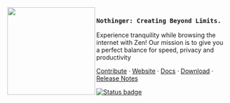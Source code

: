 <img src="./logo-bg.png" align="left" width="200"/>

### `Nothinger: Creating Beyond Limits.`

Experience tranquility while browsing the internet with Zen! Our mission is to give you a perfect balance for speed, privacy and productivity

<a href="https://docs.zen-browser.app/contribute/translation">Contribute</a> ·
<a href="https://www.zen-browser.app">Website</a> ·
<a href="https://docs.zen-browser.app">Docs</a> ·
<a href="https://www.zen-browser.app/download">Download</a> ·
<a href="https://www.zen-browser.app/release-notes/latest">Release Notes</a>

[![Status badge](https://img.shields.io/endpoint?url=https%3A%2F%2Fuptime.zen-browser.app%2Fshield-badges%2Fstatus.json&style=for-the-badge)](https://uptime.nothingerr.com)
